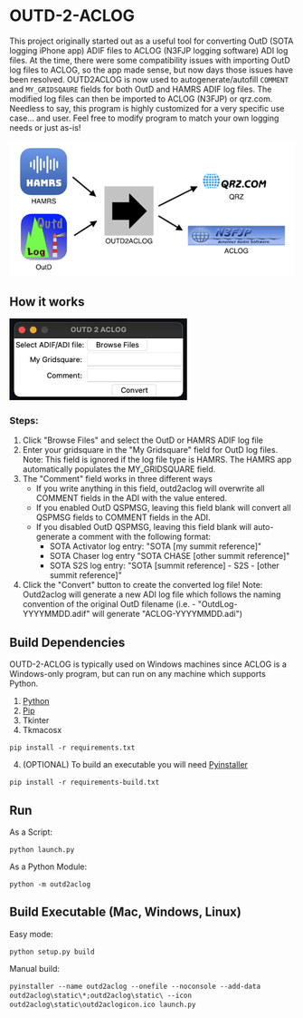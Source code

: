 # OUTD-2-ACLOG

This project originally started out as a useful tool for converting OutD (SOTA logging iPhone app) ADIF files to ACLOG (N3FJP logging software) ADI log files. At the time, there were some compatibility issues with importing OutD log files to ACLOG, so the app made sense, but now days those issues have been resolved. OUTD2ACLOG is now used to autogenerate/autofill `COMMENT` and `MY_GRIDSQAURE` fields for both OutD and HAMRS ADIF log files. The modified log files can then be imported to ACLOG (N3FJP) or qrz.com. Needless to say, this program is highly customized for a very specific use case... and user. Feel free to modify program to match your own logging needs or just as-is!

![OUTD-2-ACLOG Workflow](outd2aclog/static/OUTD2ACLOG_Workflow.png)

## How it works

![OUTD-2-ACLOG Mac Screenshot](outd2aclog/static/outd2aclog_mac_screenshot.png)

<h3>Steps:</h3>

1. Click "Browse Files" and select the OutD or HAMRS ADIF log file
2. Enter your gridsquare in the "My Gridsquare" field for OutD log files. Note: This field is ignored if the log file type is HAMRS. The HAMRS app automatically populates the MY_GRIDSQUARE field.
3. The "Comment" field works in three different ways <br>
    * If you write anything in this field, outd2aclog will overwrite all COMMENT fields in the ADI with the value entered. <br>
    * If you enabled OutD QSPMSG, leaving this field blank will convert all QSPMSG fields to COMMENT fields in the ADI. <br>
    * If you disabled OutD QSPMSG, leaving this field blank will auto-generate a comment with the following format: <br>
        * SOTA Activator log entry: "SOTA \[my summit reference\]" <br>
        * SOTA Chaser log entry "SOTA CHASE \[other summit reference\]" <br>
        * SOTA S2S log entry: "SOTA \[summit reference\] - S2S - \[other summit reference\]" <br>
4. Click the "Convert" button to create the converted log file! Note: Outd2aclog will generate a new ADI log file which follows the naming convention of the original OutD filename (i.e. - "OutdLog-YYYYMMDD.adif" will generate "ACLOG-YYYYMMDD.adi")

## Build Dependencies

OUTD-2-ACLOG is typically used on Windows machines since ACLOG is a Windows-only program, but can run on any machine which supports Python.

1. [Python](https://www.python.org/downloads/)
2. [Pip](https://pip.pypa.io/en/stable/installing/)
3. Tkinter
4. Tkmacosx

```shell
pip install -r requirements.txt
```

4. (OPTIONAL) To build an executable you will need [Pyinstaller](https://www.pyinstaller.org/downloads.html)

```shell
pip install -r requirements-build.txt
```

## Run

As a Script:

```shell
python launch.py
```

As a Python Module:

```shell
python -m outd2aclog
```

## Build Executable (Mac, Windows, Linux)

Easy mode:

```shell
python setup.py build
```

Manual build:

```shell
pyinstaller --name outd2aclog --onefile --noconsole --add-data outd2aclog\static\*;outd2aclog\static\ --icon outd2aclog\static\outd2aclogicon.ico launch.py
```
